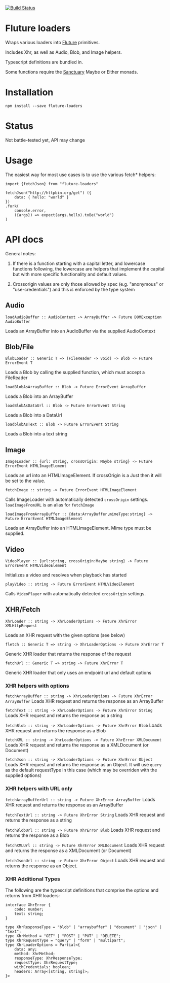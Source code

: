 [![Build Status](https://travis-ci.org/dakom/fluture-loaders.svg?branch=master)](https://travis-ci.org/dakom/fluture-loaders)

# Fluture loaders 

Wraps various loaders into [Fluture](https://github.com/fluture-js/Fluture) primitives.

Includes Xhr, as well as Audio, Blob, and Image helpers.

Typescript definitions are bundled in.

Some functions require the [Sanctuary](https://sanctuary.js.org) Maybe or Either monads.

# Installation

`npm install --save fluture-loaders`

# Status

Not battle-tested yet, API may change

# Usage

The easiest way for most use cases is to use the various fetch* helpers:

```
import {fetchJson} from "fluture-loaders"

fetchJson("http://httpbin.org/get") ({ 
    data: { hello: "world" }
})
.fork(
    console.error,
    ({args}) => expect(args.hello).toBe("world")
)
```

# API docs

General notes: 

1. If there is a function starting with a capital letter, and lowercase functions following, the lowercase are helpers that implement the capital but with more specific functionality and default values.

2. Crossorigin values are only those allowed by spec (e.g. "anonymous" or "use-credentials") and this _is_ enforced by the type system

## Audio

`loadAudioBuffer :: AudioContext -> ArrayBuffer -> Future DOMException AudioBuffer`

Loads an ArrayBuffer into an AudioBuffer via the supplied AudioContext

## Blob/File

`BlobLoader :: Generic T => (FileReader -> void) -> Blob -> Future ErrorEvent T`

Loads a Blob by calling the supplied function, which must accept a FileReader

`loadBlobAsArrayBuffer :: Blob -> Future ErrorEvent ArrayBuffer`

Loads a Blob into an ArrayBuffer

`loadBlobAsDataUrl :: Blob -> Future ErrorEvent String`

Loads a Blob into a DataUrl

`loadblobAsText :: Blob -> Future ErrorEvent String`

Loads a Blob into a text string

## Image

`ImageLoader :: {url: string, crossOrigin: Maybe string} -> Future ErrorEvent HTMLImageElement`

Loads an url into an HTMLImageElement. If crossOrigin is a Just then it will be set to the value.

`fetchImage :: string -> Future ErrorEvent HTMLImageElement`

Calls ImageLoader with automatically detected `crossOrigin` settings.
`loadImageFromURL` is an alias for `fetchImage`

`loadImageFromArrayBuffer :: {data:ArrayBuffer,mimeType:string} -> Future ErrorEvent HTMLImageElement`

Loads an ArrayBuffer into an HTMLImageElement. Mime type must be supplied.

## Video

`VideoPlayer :: {url:string, crossOrigin:Maybe string} -> Future ErrorEvent HTMLVideoElement`

Initializes a video and resolves when playback has started

`playVideo :: string -> Future ErrorEvent HTMLVideoElement`

Calls `VideoPlayer` with automatically detected `crossOrigin` settings.

## XHR/Fetch

`XhrLoader :: string -> XhrLoaderOptions -> Future XhrError XMLHttpRequest`

Loads an XHR request with the given options (see below)


`fletch :: Generic T => string -> XhrLoaderOptions -> Future XhrError T`

Generic XHR loader that returns the response of the request

`fetchUrl :: Generic T => string -> Future XhrError T`

Generic XHR loader that only uses an endpoint url and default options

### XHR helpers with options

`fetchArrayBuffer :: string -> XhrLoaderOptions -> Future XhrError ArrayBuffer`
Loads XHR request and returns the response as an ArrayBuffer

`fetchText :: string -> XhrLoaderOptions -> Future XhrError String`
Loads XHR request and returns the response as a string

`fetchBlob :: string -> XhrLoaderOptions -> Future XhrError Blob`
Loads XHR request and returns the response as a Blob

`fetchXML :: string -> XhrLoaderOptions -> Future XhrError XMLDocument`
Loads XHR request and returns the response as a XMLDocument (or Document)

`fetchJson :: string -> XhrLoaderOptions -> Future XhrError Object`
Loads XHR request and returns the response as an Object.
It will use `query` as the default requestType in this case (which may be overriden with the supplied options)

### XHR helpers with URL only

`fetchArrayBufferUrl :: string -> Future XhrError ArrayBuffer`
Loads XHR request and returns the response as an ArrayBuffer

`fetchTextUrl :: string -> Future XhrError String`
Loads XHR request and returns the response as a string

`fetchBlobUrl :: string -> Future XhrError Blob`
Loads XHR request and returns the response as a Blob

`fetchXMLUrl :: string -> Future XhrError XMLDocument`
Loads XHR request and returns the response as a XMLDocument (or Document)

`fetchJsonUrl :: string -> Future XhrError Object`
Loads XHR request and returns the response as an Object.

### XHR Additional Types

The following are the typescript definitions that comprise the options and returns from XHR loaders:

```
interface XhrError {
    code: number;
    text: string;
}

type XhrResponseType = "blob" | "arraybuffer" | "document" | "json" | "text";
type XhrMethod = "GET" | "POST" | "PUT" | "DELETE";
type XhrRequestType = "query" | "form" | "multipart";
type XhrLoaderOptions = Partial<{
    data: any;
    method: XhrMethod;
    responseType: XhrResponseType;
    requestType: XhrRequestType;
    withCredentials: boolean;
    headers: Array<[string, string]>;
}>
```

